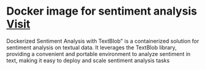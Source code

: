 # Docker image for sentiment analysis [Visit](https://hub.docker.com/repository/docker/praveendecode/sentiment-ai/general)
Dockerized Sentiment Analysis with TextBlob" is a containerized solution for sentiment analysis on textual data. It leverages the TextBlob library, providing a convenient and portable environment to analyze sentiment in text, making it easy to deploy and scale sentiment analysis tasks

